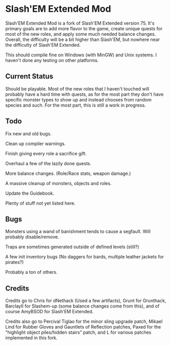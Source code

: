 Slash'EM Extended Mod
=====================

Slash'EM Extended Mod is a fork of Slash'EM Extended version 75.  It's primary goals are to add more flavor to the game, create unique quests for most of the new roles, and apply some much needed balance changes.  Overall, the difficulty will be a bit higher than Slash'EM, but nowhere near the difficulty of Slash'EM Extended.

This should compile fine on Windows (with MinGW) and Unix systems.  I haven't done any testing on other platforms.

Current Status
--------------

Should be playable.  Most of the new roles that I haven't touched will probably have a hard time with quests, as for the most part they don't have specific monster types to show up and instead chooses from random species and such.  For the most part, this is still a work in progress.

Todo
----

Fix new and old bugs.

Clean up compiler warnings.

Finish giving every role a sacrifice gift.

Overhaul a few of the lazily done quests.

More balance changes. (Role/Race stats, weapon damage.)

A massive cleanup of monsters, objects and roles.

Update the Guidebook.

Plenty of stuff not yet listed here.

Bugs
----
Monsters using a wand of banishment tends to cause a segfault.  Will probably disable/remove.

Traps are sometimes generated outside of defined levels (still?)

A few init inventory bugs (No daggers for bards, multiple leather jackets for pirates?)

Probably a ton of others.

Credits
-------
Credits go to Chris for dNethack (Used a few artifacts), Grunt for Grunthack, BarclayII for Slashem-up (some balance changes come from this), and of course AmyBSOD for Slash'EM Extended.  

Credits also go to Percival Tiglao for the minor sling upgrade patch, Mikael Lind for Rubber Gloves and Gauntlets of Reflection patches, Paxed for the "highlight object piles/hidden stairs" patch, and L for various patches implemented in this fork.
